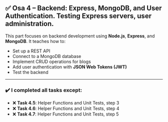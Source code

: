 ## ✅ Osa 4 – Backend: Express, MongoDB, and User Authentication. Testing Express servers, user administration.

This part focuses on backend development using **Node.js**, **Express**, and **MongoDB**. It teaches how to:

- Set up a REST API  
- Connect to a MongoDB database  
- Implement CRUD operations for blogs  
- Add user authentication with **JSON Web Tokens (JWT)**  
- Test the backend 

---

### ✔️ I completed all tasks except:

- ❌ **Task 4.5**: Helper Functions and Unit Tests, step 3
- ❌ **Task 4.6**: Helper Functions and Unit Tests, step 4 
- ❌ **Task 4.7**: Helper Functions and Unit Tests, step 5
